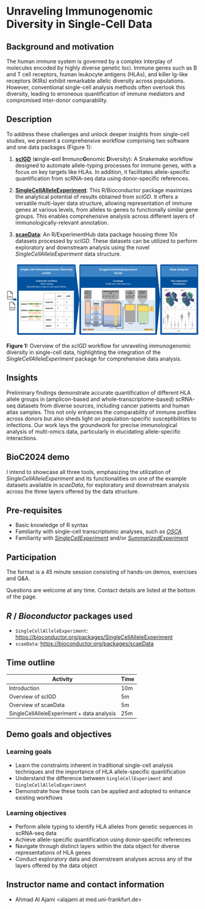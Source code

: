 # Unraveling Immunogenomic Diversity in Single-Cell Data

## Background and motivation

The human immune system is governed by a complex interplay of molecules encoded by highly diverse genetic loci. Immune genes such as B and T cell receptors, human leukocyte antigens (HLAs), and killer Ig-like receptors (KIRs) exhibit remarkable allelic diversity across populations. However, conventional single-cell analysis methods often overlook this diversity, leading to erroneous quantification of immune mediators and compromised inter-donor comparability.

## Description

To address these challenges and unlock deeper insights from single-cell studies, we present a comprehensive workflow comprising two software and one data packages (Figure 1):

1. **[scIGD](https://github.com/AGImkeller/scIGD)** (**s**ingle-**c**ell **I**mmuno**G**enomic **D**iversity): A Snakemake workflow designed to automate allele-typing processes for immune genes, with a focus on key targets like HLAs. In addition, it facilitates allele-specific quantification from scRNA-seq data using donor-specific references.

2. **[SingleCellAlleleExperiment](https://bioconductor.org/packages/SingleCellAlleleExperiment)**: This R/Bioconductor package maximizes the analytical potential of results obtained from *scIGD*. It offers a versatile multi-layer data structure, allowing representation of immune genes at various levels, from alleles to genes to functionally similar gene groups. This enables comprehensive analysis across different layers of immunologically-relevant annotation.

3. **[scaeData](https://bioconductor.org/packages/scaeData)**: An R/ExperimentHub data package housing three 10x datasets processed by *scIGD*. These datasets can be utilized to perform exploratory and downstream analysis using the novel *SingleCellAlleleExperiment* data structure.

<img src="https://raw.githubusercontent.com/ahmadalajami/scIGDWorkflowDemoBioC2024/devel/inst/images/scIGD_SCAE_wokflow.png" alt="" />

**Figure 1:** Overview of the *scIGD* workflow for unraveling immunogenomic diversity in single-cell data, highlighting the integration of the *SingleCellAlleleExperiment* package for comprehensive data analysis.

## Insights

Preliminary findings demonstrate accurate quantification of different HLA allele groups in (amplicon-based and whole-transcriptome-based) scRNA-seq datasets from diverse sources, including cancer patients and human atlas samples. This not only enhances the comparability of immune profiles across donors but also sheds light on population-specific susceptibilities to infections. Our work lays the groundwork for precise immunological analysis of multi-omics data, particularly in elucidating allele-specific interactions.

## BioC2024 demo

I intend to showcase all three tools, emphasizing the utilization of *SingleCellAlleleExperiment* and its functionalities on one of the example datasets available in *scaeData*, for exploratory and downstream analysis across the three layers offered by the data structure.

## Pre-requisites

- Basic knowledge of R syntax
- Familiarity with single-cell transcriptomic analyses, such as *[OSCA](https://bioconductor.org/books/OSCA)*
- Familiarity with *[SingleCellExperiment](https://bioconductor.org/packages/SingleCellExperiment)* and/or *[SummarizedExperiment](https://bioconductor.org/packages/SummarizedExperiment)*

## Participation

The format is a 45 minute session consisting of hands-on demos, exercises and Q&A.

Questions are welcome at any time. Contact details are listed at the bottom of the page.

## *R* / *Bioconductor* packages used

- `SingleCellAlleleExperiment`: https://bioconductor.org/packages/SingleCellAlleleExperiment
- `scaeData`: https://bioconductor.org/packages/scaeData

## Time outline

| Activity                                      | Time |
|-----------------------------------------------|------|
| Introduction                                  | 10m  |
| Overview of scIGD                             | 5m   |
| Overview of scaeData                          | 5m   |
| SingleCellAlleleExperiment + data analysis    | 25m  |

## Demo goals and objectives

### Learning goals

- Learn the constraints inherent in traditional single-cell analysis techniques and the importance of HLA allele-specific quantification
- Understand the difference between `SingleCellExperiment` and `SingleCellAlleleExperiment`
- Demonstrate how these tools can be applied and adopted to enhance existing workflows

### Learning objectives

- Perform allele typing to identify HLA alleles from genetic sequences in scRNA-seq data
- Achieve allele-specific quantification using donor-specific references
- Navigate through distinct layers within the data object for diverse representations of HLA genes
- Conduct exploratory data and downstream analyses across any of the layers offered by the data object

## Instructor name and contact information

- Ahmad Al Ajami \<alajami at med.uni-frankfurt.de>
